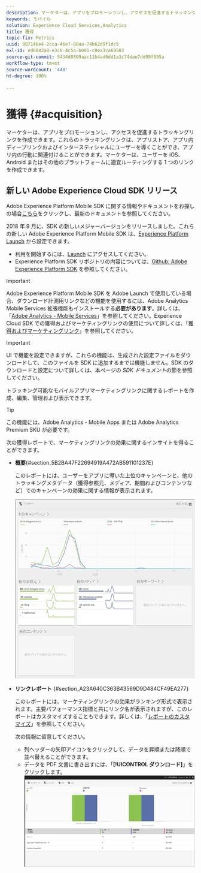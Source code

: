 ```yaml
---
description: マーケターは、アプリをプロモーションし、アクセスを促進するトラッキングリンクを作成できます。これらのトラッキングリンクは、アプリストア、アプリ内ディープリンクおよびインタースティシャルにユーザーを導くことができ、アプリ内の行動に関連付けることができます。マーケターは、ユーザーを iOS、Android またはその他のプラットフォームに適宜ルーティングする 1 つのリンクを作成できます。
keywords: モバイル
solution: Experience Cloud Services,Analytics
title: 獲得
topic-fix: Metrics
uuid: 987146e4-2cca-46e7-88aa-74b62d9f1dc5
exl-id: ed0842a8-e3cb-4c5a-b001-c0ea3ca69583
source-git-commit: 5434d8809aac11b4ad6dd1a3c74dae7dd98f095a
workflow-type: tm+mt
source-wordcount: '448'
ht-degree: 100%

---
```


# 獲得 {#acquisition}

マーケターは、アプリをプロモーションし、アクセスを促進するトラッキングリンクを作成できます。これらのトラッキングリンクは、アプリストア、アプリ内ディープリンクおよびインタースティシャルにユーザーを導くことができ、アプリ内の行動に関連付けることができます。マーケターは、ユーザーを iOS、Android またはその他のプラットフォームに適宜ルーティングする 1 つのリンクを作成できます。

## 新しい Adobe Experience Cloud SDK リリース

Adobe Experience Platform Mobile SDK に関する情報やドキュメントをお探しの場合[こちら](https://aep-sdks.gitbook.io/docs/)をクリックし、最新のドキュメントを参照してください。

2018 年 9 月に、SDK の新しいメジャーバージョンをリリースしました。これらの新しい Adobe Experience Platform Mobile SDK は、[Experience Platform Launch](https://www.adobe.com/jp/experience-platform/launch.html) から設定できます。

* 利用を開始するには、[Launch](https://launch.adobe.com/) にアクセスしてください。
* Experience Platform SDK リポジトリの内容については、[Github: Adobe Experience Platform SDK](https://github.com/Adobe-Marketing-Cloud/acp-sdks) を参照してください。

>[!IMPORTANT]
>
> Adobe Experience Platform Mobile SDK を Adobe Launch で使用している場合、ダウンロード計測用リンクなどの機能を使用するには、Adobe Analytics Mobile Services 拡張機能もインストールする&#x200B;**必要があります**。詳しくは、「[Adobe Analytics - Mobile Services](https://aep-sdks.gitbook.io/docs/using-mobile-extensions/adobe-analytics-mobile-services)」を参照してください。Experience Cloud SDK での獲得およびマーケティングリンクの使用について詳しくは、「[獲得およびマーケティングリンク](https://aep-sdks.gitbook.io/docs/using-mobile-extensions/adobe-analytics-mobile-services#acquisition-and-marketing-links)」を参照してください。

>[!IMPORTANT]
>
>UI で機能を設定できますが、これらの機能は、生成された設定ファイルをダウンロードして、このファイルを SDK に追加するまでは機能しません。SDK のダウンロードと設定について詳しくは、本ページの *SDK ドキュメント*&#x200B;の節を参照してください。

トラッキング可能なモバイルアプリマーケティングリンクに関するレポートを作成、編集、管理および表示できます。

>[!TIP]
>
>この機能には、Adobe Analytics - Mobile Apps または Adobe Analytics Premium SKU が必要です。

次の獲得レポートで、マーケティングリンクの効果に関するインサイトを得ることができます。

* **概要**{#section_5B2BA47F22694919A472AB591101237E}

   このレポートには、ユーザーをアプリに導いた上位のキャンペーンと、他のトラッキングメタデータ（獲得参照元、メディア、期間およびコンテンツなど）でのキャンペーンの効果に関する情報が表示されます。

   ![](assets/acquisition_overview.png)

* **リンクレポート** {#section_A23A640C363B43569D9D484CF49EA277}

   このレポートには、マーケティングリンクの効果がランキング形式で表示されます。主要パフォーマンス指標と共にリンク名が表示されますが、このレポートはカスタマイズすることもできます。詳しくは、「[レポートのカスタマイズ](/help/using/usage/reports-customize/t-reports-customize.md)」を参照してください。

   次の情報に留意してください。

   * 列ヘッダーの矢印アイコンをクリックして、データを昇順または降順で並べ替えることができます。
   * データを PDF 文書に書き出すには、「**[!UICONTROL ダウンロード]**」をクリックします。
   ![](assets/acquisition_name.png)
